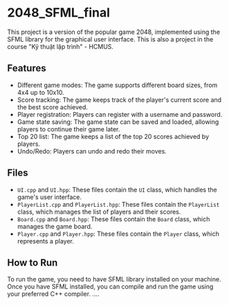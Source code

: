 ﻿# 2048_SFML_final

This project is a version of the popular game 2048, implemented using the SFML library for the graphical user interface.
This is also a project in the course "Kỹ thuật lập trình" - HCMUS.

## Features

- Different game modes: The game supports different board sizes, from 4x4 up to 10x10.
- Score tracking: The game keeps track of the player's current score and the best score achieved.
- Player registration: Players can register with a username and password.
- Game state saving: The game state can be saved and loaded, allowing players to continue their game later.
- Top 20 list: The game keeps a list of the top 20 scores achieved by players.
- Undo/Redo: Players can undo and redo their moves.

## Files

- `UI.cpp` and `UI.hpp`: These files contain the `UI` class, which handles the game's user interface.
- `PlayerList.cpp` and `PlayerList.hpp`: These files contain the `PlayerList` class, which manages the list of players and their scores.
- `Board.cpp` and `Board.hpp`: These files contain the `Board` class, which manages the game board.
- `Player.cpp` and `Player.hpp`: These files contain the `Player` class, which represents a player.

## How to Run

To run the game, you need to have SFML library installed on your machine. Once you have SFML installed, you can compile and run the game using your preferred C++ compiler.
....
```
